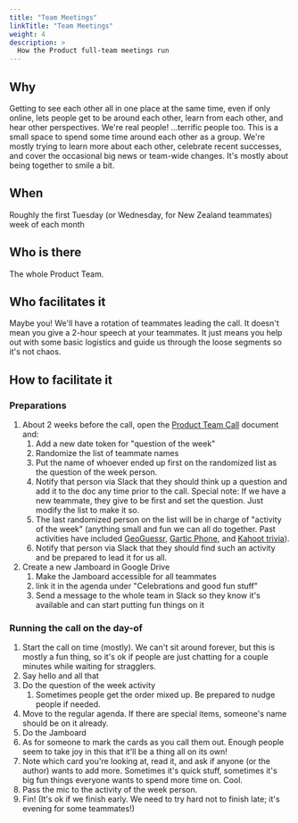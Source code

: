 ```yaml
---
title: "Team Meetings"
linkTitle: "Team Meetings"
weight: 4
description: >
  How the Product full-team meetings run
---
```


## Why
Getting to see each other all in one place at the same time, even if only online, lets people get to be around each other, learn from each other, and hear other perspectives. We're real people! ...terrific people too. This is a small space to spend some time around each other as a group. We're mostly trying to learn more about each other, celebrate recent successes, and cover the occasional big news or team-wide changes. It's mostly about being together to smile a bit.  

## When
Roughly the first Tuesday (or Wednesday, for New Zealand teammates) week of each month

## Who is there
The whole Product Team.

## Who facilitates it
Maybe you! We'll have a rotation of teammates leading the call. It doesn't mean you give a 2-hour speech at your teammates. It just means you help out with some basic logistics and guide us through the loose segments so it's not chaos. 

## How to facilitate it
### Preparations
1. About 2 weeks before the call, open the [Product Team Call](https://docs.google.com/document/d/14AuJ7SerLuOPESBjQlJqpBtzwSAoVf5ykTT7fjyJBT0/edit#heading=h.tpmdaeagi9ap) document and:
    1. Add a new date token for "question of the week"
    1. Randomize the list of teammate names
    1. Put the name of whoever ended up first on the randomized list as the question of the week person.
    1. Notify that person via Slack that they should think up a question and add it to the doc any time prior to the call. Special note: If we have a new teammate, they give to be first and set the question. Just modify the list to make it so.
    1. The last randomized person on the list will be in charge of "activity of the week" (anything small and fun we can all do together. Past activities have included [GeoGuessr](https://www.geoguessr.com/), [Gartic Phone](https://garticphone.com/), and [Kahoot trivia](https://kahoot.com/)).
    1. Notify that person via Slack that they should find such an activity and be prepared to lead it for us all.
1. Create a new Jamboard in Google Drive
    1. Make the Jamboard accessible for all teammates
    1. link it in the agenda under "Celebrations and good fun stuff"
    1. Send a message to the whole team in Slack so they know it's available and can start putting fun things on it

### Running the call on the day-of
1. Start the call on time (mostly). We can't sit around forever, but this is mostly a fun thing, so it's ok if people are just chatting for a couple minutes while waiting for stragglers.
1. Say hello and all that
1. Do the question of the week activity
    1. Sometimes people get the order mixed up. Be prepared to nudge people if needed.
1. Move to the regular agenda. If there are special items, someone's name should be on it already.
1. Do the Jamboard
  1. As for someone to mark the cards as you call them out. Enough people seem to take joy in this that it'll be a thing all on its own!
  1. Note which card you're looking at, read it, and ask if anyone (or the author) wants to add more. Sometimes it's quick stuff, sometimes it's big fun things everyone wants to spend more time on. Cool.
1. Pass the mic to the activity of the week person.
1. Fin! (It's ok if we finish early. We need to try hard not to finish late; it's evening for some teammates!)  
